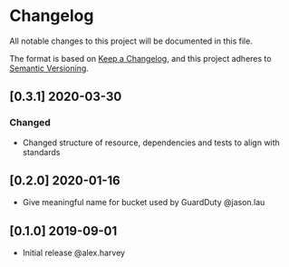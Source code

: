 # Changelog
All notable changes to this project will be documented in this file.

The format is based on [Keep a Changelog](https://keepachangelog.com/en/1.0.0/),
and this project adheres to [Semantic Versioning](https://semver.org/spec/v2.0.0.html).

## [0.3.1] 2020-03-30
### Changed
- Changed structure of resource, dependencies and tests to align with standards

## [0.2.0] 2020-01-16
- Give meaningful name for bucket used by GuardDuty @jason.lau

## [0.1.0] 2019-09-01
- Initial release @alex.harvey
